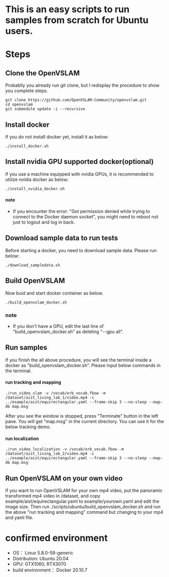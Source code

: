 # This is an easy scripts to run samples from scratch for Ubuntu users.


# Steps
## Clone the OpenVSLAM
Probablly you already run git clone, but I redisplay the procedure to show you complete steps.
```
git clone https://github.com/OpenVSLAM-Community/openvslam.git
cd openvslam
git submodule update -i --recursive
```

## Install docker
If you do not install docker yet, install it as below:
```
./install_docker.sh
```

## Install nvidia GPU supported docker(optional)
If you use a machine equipped with nvidia GPUs, it is recommended to utilize nvidia docker as below:
```
./install_nvidia_docker.sh
```
#### note
- If you encounter the error: "Got permission denied while trying to connect to the Docker daemon socket", you might need to reboot not just to logout and log in back.

## Download sample data to run tests
Before starting a docker, you need to download sample data.
Please run below:
```
./download_sampledata.sh
```

## Build OpenVSLAM
Now buid and start docker container as below.
```
./build_openvslam_docker.sh
```
### note
- If you don't have a GPU, edit the last line of "build_openvslam_docker.sh" as deleting "--gpu all".

## Run samples
If you finish the all above procedure, you will see the terminal inside a docker as "build_openvslam_docker.sh". Please input below commands in the terminal.
#### run tracking and mapping
```
./run_video_slam -v /vocab/orb_vocab.fbow -m /dataset/aist_living_lab_1/video.mp4 -c ../example/aist/equirectangular.yaml --frame-skip 3 --no-sleep --map-db map.msg
```
After you see the window is stopped, press "Terminate" button in the left pane.
You will get "map.msg" in the current directory.
You can use it for the below tracking demo.
#### run localization
```
./run_video_localization -v /vocab/orb_vocab.fbow -m /dataset/aist_living_lab_2/video.mp4 -c ../example/aist/equirectangular.yaml --frame-skip 3 --no-sleep --map-db map.msg
```

## Run OpenVSLAM on your own video
If you want to run OpenVSLAM for your own mp4 video, put the panoramic transformed mp4 video in /dataset, and copy example/aist/equirectangular.yaml to example/yourown.yaml and edit the image size.
Then run ./scripts/ubuntu/build_openvslam_docker.sh and run the above "run tracking and mapping" command but changing to your mp4 and yaml file.


# confirmed environment
- OS： Linux 5.8.0-59-generic
- Distribution: Ubuntu 20.04
- GPU: GTX1060, RTX3070
- build environment： Docker 20.10.7